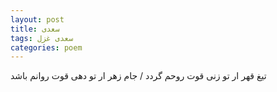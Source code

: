 ```yaml
---
layout: post
title: سعدی
tags: سعدی غزل
categories: poem
---
```


تیغ قهر ار تو زنی قوت روحم گردد / جام زهر ار تو دهی قوت روانم باشد
